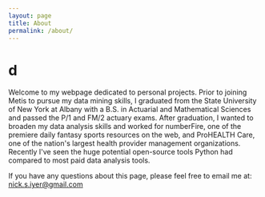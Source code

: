 ```yaml
---
layout: page
title: About
permalink: /about/
---
```

# d 

Welcome to my webpage dedicated to personal projects. Prior to joining Metis to pursue my
data mining skills, I graduated from the State University of New York at Albany with a B.S. in
Actuarial and Mathematical Sciences and passed the P/1 and FM/2 actuary exams. After graduation, I
wanted to broaden my data analysis skills and worked for numberFire, one of the premiere 
daily fantasy sports resources on the web, and ProHEALTH Care, one of the nation's largest health
provider management organizations. Recently I've seen the huge potential open-source tools Python
had compared to most paid data analysis tools. 

If you have any questions about this page, please feel free to email me at:
[nick.s.iyer@gmail.com](mailto:nick.s.iyer@gmail.com)
